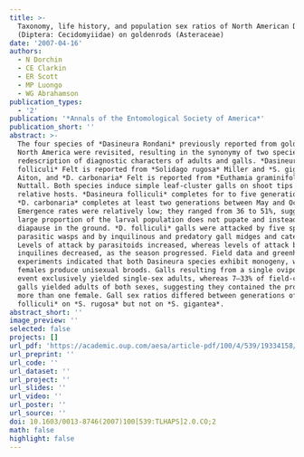 ```yaml
---
title: >-
  Taxonomy, life history, and population sex ratios of North American Dasineura
  (Diptera: Cecidomyiidae) on goldenrods (Asteraceae)
date: '2007-04-16'
authors:
  - N Dorchin
  - CE Clarkin
  - ER Scott
  - MP Luongo
  - WG Abrahamson
publication_types:
  - '2'
publication: '*Annals of the Entomological Society of America*'
publication_short: ''
abstract: >-
  The four species of *Dasineura Rondani* previously reported from goldenrods in
  North America were revisited, resulting in the synonymy of two species and the
  redescription of diagnostic characters of adults and galls. *Dasineura
  folliculi* Felt is reported from *Solidago rugosa* Miller and *S. gigantea*
  Aiton, and *D. carbonaria* Felt is reported from *Euthamia graminifolia* (L.)
  Nuttall. Both species induce simple leaf-cluster galls on shoot tips of their
  relative hosts. *Dasineura folliculi* completes for to five generations, and
  *D. carbonaria* completes at least two generations between May and October.
  Emergence rates were relatively low; they ranged from 36 to 51%, suggesting a
  large proportion of the larval population does not pupate and instead enters
  diapause in the ground. *D. folliculi* galls were attacked by five species of
  parasitic wasps and by inquilinous and predatory gall midges and caterpillars.
  Levels of attack by parasitoids increased, whereas levels of attack by
  inquilines decreased, as the season progressed. Field data and greenhouse
  experiments indicated that both Dasineura species exhibit monogeny, whereby
  females produce unisexual broods. Galls resulting from a single oviposition
  event exclusively yielded single-sex adults, whereas 7–33% of field-collected
  galls yielded adults of both sexes, suggesting they contained the progeny of
  more than one female. Gall sex ratios differed between generations of *D.
  folliculi* on *S. rugosa* but not on *S. gigantea*.
abstract_short: ''
image_preview: ''
selected: false
projects: []
url_pdf: 'https://academic.oup.com/aesa/article-pdf/100/4/539/19334158/aesa100-0539.pdf'
url_preprint: ''
url_code: ''
url_dataset: ''
url_project: ''
url_slides: ''
url_video: ''
url_poster: ''
url_source: ''
doi: 10.1603/0013-8746(2007)100[539:TLHAPS]2.0.CO;2
math: false
highlight: false
---
```

